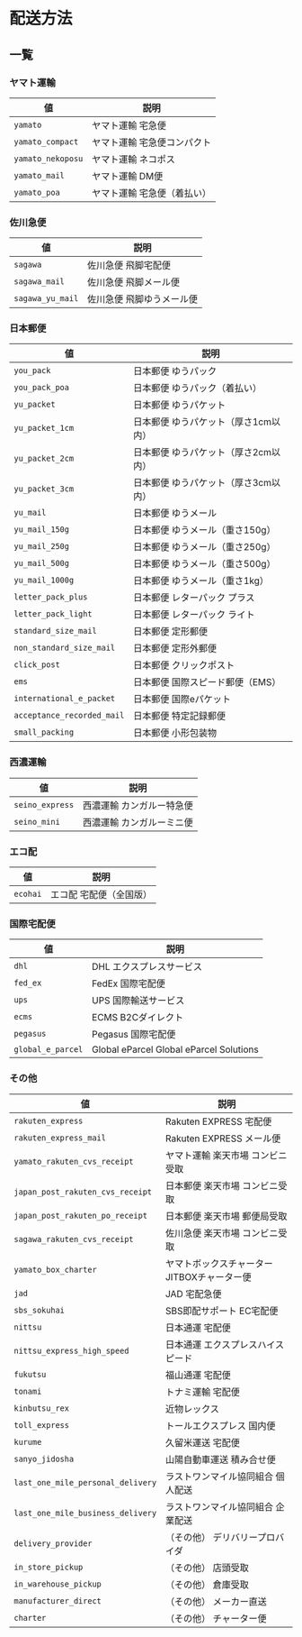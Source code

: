 

配送方法
====


一覧
--


### ヤマト運輸




| 値 | 説明 |
| --- | --- |
| `yamato` | ヤマト運輸 宅急便 |
| `yamato_compact` | ヤマト運輸 宅急便コンパクト |
| `yamato_nekoposu` | ヤマト運輸 ネコポス |
| `yamato_mail` | ヤマト運輸 DM便 |
| `yamato_poa` | ヤマト運輸 宅急便（着払い） |


### 佐川急便




| 値 | 説明 |
| --- | --- |
| `sagawa` | 佐川急便 飛脚宅配便 |
| `sagawa_mail` | 佐川急便 飛脚メール便 |
| `sagawa_yu_mail` | 佐川急便 飛脚ゆうメール便 |


### 日本郵便




| 値 | 説明 |
| --- | --- |
| `you_pack` | 日本郵便 ゆうパック |
| `you_pack_poa` | 日本郵便 ゆうパック（着払い） |
| `yu_packet` | 日本郵便 ゆうパケット |
| `yu_packet_1cm` | 日本郵便 ゆうパケット（厚さ1cm以内） |
| `yu_packet_2cm` | 日本郵便 ゆうパケット（厚さ2cm以内） |
| `yu_packet_3cm` | 日本郵便 ゆうパケット（厚さ3cm以内） |
| `yu_mail` | 日本郵便 ゆうメール |
| `yu_mail_150g` | 日本郵便 ゆうメール（重さ150g） |
| `yu_mail_250g` | 日本郵便 ゆうメール（重さ250g） |
| `yu_mail_500g` | 日本郵便 ゆうメール（重さ500g） |
| `yu_mail_1000g` | 日本郵便 ゆうメール（重さ1kg） |
| `letter_pack_plus` | 日本郵便 レターパック プラス |
| `letter_pack_light` | 日本郵便 レターパック ライト |
| `standard_size_mail` | 日本郵便 定形郵便 |
| `non_standard_size_mail` | 日本郵便 定形外郵便 |
| `click_post` | 日本郵便 クリックポスト |
| `ems` | 日本郵便 国際スピード郵便（EMS） |
| `international_e_packet` | 日本郵便 国際eパケット |
| `acceptance_recorded_mail` | 日本郵便 特定記録郵便 |
| `small_packing` | 日本郵便 小形包装物 |


### 西濃運輸




| 値 | 説明 |
| --- | --- |
| `seino_express` | 西濃運輸 カンガルー特急便 |
| `seino_mini` | 西濃運輸 カンガルーミニ便 |


### エコ配




| 値 | 説明 |
| --- | --- |
| `ecohai` | エコ配 宅配便（全国版） |


### 国際宅配便




| 値 | 説明 |
| --- | --- |
| `dhl` | DHL エクスプレスサービス |
| `fed_ex` | FedEx 国際宅配便 |
| `ups` | UPS 国際輸送サービス |
| `ecms` | ECMS B2Cダイレクト |
| `pegasus` | Pegasus 国際宅配便 |
| `global_e_parcel` | Global eParcel Global eParcel Solutions |


### その他




| 値 | 説明 |
| --- | --- |
| `rakuten_express` | Rakuten EXPRESS 宅配便 |
| `rakuten_express_mail` | Rakuten EXPRESS メール便 |
| `yamato_rakuten_cvs_receipt` | ヤマト運輸 楽天市場 コンビニ受取 |
| `japan_post_rakuten_cvs_receipt` | 日本郵便 楽天市場 コンビニ受取 |
| `japan_post_rakuten_po_receipt` | 日本郵便 楽天市場 郵便局受取 |
| `sagawa_rakuten_cvs_receipt` | 佐川急便 楽天市場 コンビニ受取 |
| `yamato_box_charter` | ヤマトボックスチャーター JITBOXチャーター便 |
| `jad` | JAD 宅配急便 |
| `sbs_sokuhai` | SBS即配サポート EC宅配便 |
| `nittsu` | 日本通運 宅配便 |
| `nittsu_express_high_speed` | 日本通運 エクスプレスハイスピード |
| `fukutsu` | 福山通運 宅配便 |
| `tonami` | トナミ運輸 宅配便 |
| `kinbutsu_rex` | 近物レックス |
| `toll_express` | トールエクスプレス 国内便 |
| `kurume` | 久留米運送 宅配便 |
| `sanyo_jidosha` | 山陽自動車運送 積み合せ便 |
| `last_one_mile_personal_delivery` | ラストワンマイル協同組合 個人配送 |
| `last_one_mile_business_delivery` | ラストワンマイル協同組合 企業配送 |
| `delivery_provider` | （その他） デリバリープロバイダ |
| `in_store_pickup` | （その他） 店頭受取 |
| `in_warehouse_pickup` | （その他） 倉庫受取 |
| `manufacturer_direct` | （その他） メーカー直送 |
| `charter` | （その他） チャーター便 |



